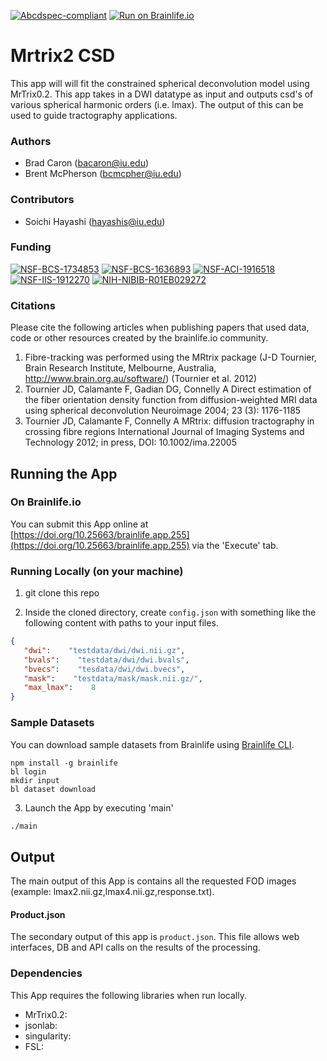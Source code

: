 [![Abcdspec-compliant](https://img.shields.io/badge/ABCD_Spec-v1.1-green.svg)](https://github.com/brain-life/abcd-spec)
[![Run on Brainlife.io](https://img.shields.io/badge/Brainlife-brainlife.app.255-blue.svg)](https://doi.org/10.25663/brainlife.app.255)

# Mrtrix2 CSD 

This app will will fit the constrained spherical deconvolution model using MrTrix0.2. This app takes in a DWI datatype as input and outputs csd's of various spherical harmonic orders (i.e. lmax). The output of this can be used to guide tractography applications. 

### Authors 

- Brad Caron (bacaron@iu.edu)
- Brent McPherson (bcmcpher@iu.edu) 

### Contributors 

- Soichi Hayashi (hayashis@iu.edu) 

### Funding 

[![NSF-BCS-1734853](https://img.shields.io/badge/NSF_BCS-1734853-blue.svg)](https://nsf.gov/awardsearch/showAward?AWD_ID=1734853)
[![NSF-BCS-1636893](https://img.shields.io/badge/NSF_BCS-1636893-blue.svg)](https://nsf.gov/awardsearch/showAward?AWD_ID=1636893)
[![NSF-ACI-1916518](https://img.shields.io/badge/NSF_ACI-1916518-blue.svg)](https://nsf.gov/awardsearch/showAward?AWD_ID=1916518)
[![NSF-IIS-1912270](https://img.shields.io/badge/NSF_IIS-1912270-blue.svg)](https://nsf.gov/awardsearch/showAward?AWD_ID=1912270)
[![NIH-NIBIB-R01EB029272](https://img.shields.io/badge/NIH_NIBIB-R01EB029272-green.svg)](https://grantome.com/grant/NIH/R01-EB029272-01)

### Citations 

Please cite the following articles when publishing papers that used data, code or other resources created by the brainlife.io community. 

1. Fibre-tracking was performed using the MRtrix package (J-D Tournier, Brain Research Institute, Melbourne, Australia, http://www.brain.org.au/software/) (Tournier et al. 2012)
2. Tournier JD, Calamante F, Gadian DG, Connelly A Direct estimation of the fiber orientation density function from diffusion-weighted MRI data using spherical deconvolution Neuroimage 2004; 23 (3): 1176-1185
3. Tournier JD, Calamante F, Connelly A MRtrix: diffusion tractography in crossing fibre regions International Journal of Imaging Systems and Technology 2012; in press, DOI: 10.1002/ima.22005 

## Running the App 

### On Brainlife.io 

You can submit this App online at [https://doi.org/10.25663/brainlife.app.255](https://doi.org/10.25663/brainlife.app.255) via the 'Execute' tab. 

### Running Locally (on your machine) 

1. git clone this repo 

2. Inside the cloned directory, create `config.json` with something like the following content with paths to your input files. 

```json 
{
   "dwi":    "testdata/dwi/dwi.nii.gz",
   "bvals":    "testdata/dwi/dwi.bvals",
   "bvecs":    "tesdata/dwi/dwi.bvecs",
   "mask":    "testdata/mask/mask.nii.gz/",
   "max_lmax":    8
} 
``` 

### Sample Datasets 

You can download sample datasets from Brainlife using [Brainlife CLI](https://github.com/brain-life/cli). 

```
npm install -g brainlife 
bl login 
mkdir input 
bl dataset download 
``` 

3. Launch the App by executing 'main' 

```bash 
./main 
``` 

## Output 

The main output of this App is contains all the requested FOD images (example: lmax2.nii.gz,lmax4.nii.gz,response.txt). 

#### Product.json 

The secondary output of this app is `product.json`. This file allows web interfaces, DB and API calls on the results of the processing. 

### Dependencies 

This App requires the following libraries when run locally. 

- MrTrix0.2: 
- jsonlab: 
- singularity: 
- FSL: 
